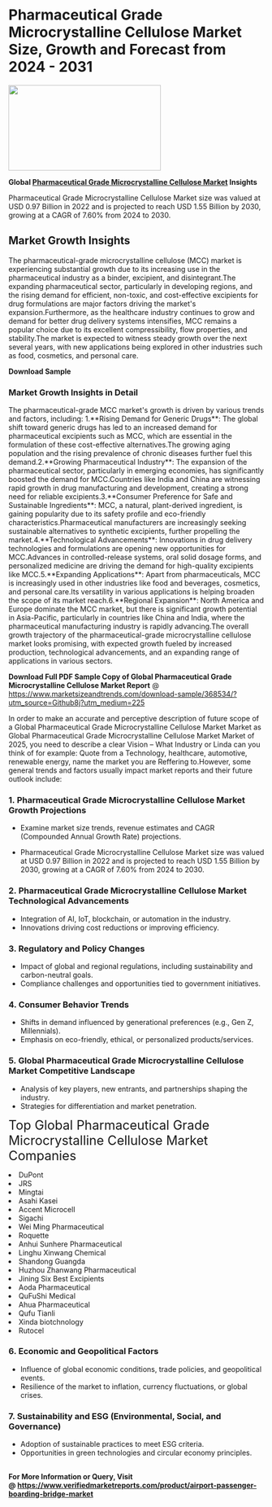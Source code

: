 <H1>Pharmaceutical Grade Microcrystalline Cellulose Market Size, Growth and Forecast from 2024 - 2031</H1><img class="aligncenter size-medium wp-image-584254" src="https://thirdeyenews.in/wp-content/uploads/2024/09/Global-Market-Research-300x168.jpeg" alt="" width="300" height="168" /><p><strong>Global&nbsp;<a href="https://www.marketsizeandtrends.com/download-sample/368534/?utm_source=Github8j?utm_medium=225">Pharmaceutical Grade Microcrystalline Cellulose Market</a> Insights</strong></p><p>Pharmaceutical Grade Microcrystalline Cellulose Market size was valued at USD 0.97 Billion in 2022 and is projected to reach USD 1.55 Billion by 2030, growing at a CAGR of 7.60% from 2024 to 2030.</p><p><h2>Market Growth Insights</h2> The pharmaceutical-grade microcrystalline cellulose (MCC) market is experiencing substantial growth due to its increasing use in the pharmaceutical industry as a binder, excipient, and disintegrant.The expanding pharmaceutical sector, particularly in developing regions, and the rising demand for efficient, non-toxic, and cost-effective excipients for drug formulations are major factors driving the market's expansion.Furthermore, as the healthcare industry continues to grow and demand for better drug delivery systems intensifies, MCC remains a popular choice due to its excellent compressibility, flow properties, and stability.The market is expected to witness steady growth over the next several years, with new applications being explored in other industries such as food, cosmetics, and personal care.<p><strong>Download Sample</strong></p> <h3>Market Growth Insights in Detail</h3> The pharmaceutical-grade MCC market's growth is driven by various trends and factors, including: 1.**Rising Demand for Generic Drugs**: The global shift toward generic drugs has led to an increased demand for pharmaceutical excipients such as MCC, which are essential in the formulation of these cost-effective alternatives.The growing aging population and the rising prevalence of chronic diseases further fuel this demand.2.**Growing Pharmaceutical Industry**: The expansion of the pharmaceutical sector, particularly in emerging economies, has significantly boosted the demand for MCC.Countries like India and China are witnessing rapid growth in drug manufacturing and development, creating a strong need for reliable excipients.3.**Consumer Preference for Safe and Sustainable Ingredients**: MCC, a natural, plant-derived ingredient, is gaining popularity due to its safety profile and eco-friendly characteristics.Pharmaceutical manufacturers are increasingly seeking sustainable alternatives to synthetic excipients, further propelling the market.4.**Technological Advancements**: Innovations in drug delivery technologies and formulations are opening new opportunities for MCC.Advances in controlled-release systems, oral solid dosage forms, and personalized medicine are driving the demand for high-quality excipients like MCC.5.**Expanding Applications**: Apart from pharmaceuticals, MCC is increasingly used in other industries like food and beverages, cosmetics, and personal care.Its versatility in various applications is helping broaden the scope of its market reach.6.**Regional Expansion**: North America and Europe dominate the MCC market, but there is significant growth potential in Asia-Pacific, particularly in countries like China and India, where the pharmaceutical manufacturing industry is rapidly advancing.The overall growth trajectory of the pharmaceutical-grade microcrystalline cellulose market looks promising, with expected growth fueled by increased production, technological advancements, and an expanding range of applications in various sectors.<p><span class=""><strong>Download Full PDF Sample Copy of Global Pharmaceutical Grade Microcrystalline Cellulose Market Report</strong> @ <a href="https://www.marketsizeandtrends.com/download-sample/368534/?utm_source=Github8j?utm_medium=225" target="_blank">https://www.marketsizeandtrends.com/download-sample/368534/?utm_source=Github8j?utm_medium=225</a></span></p><p>In order to make an accurate and perceptive description of future scope of a Global&nbsp;Pharmaceutical Grade Microcrystalline Cellulose Market Market as Global&nbsp;Pharmaceutical Grade Microcrystalline Cellulose Market Market of 2025, you need to describe a clear Vision &ndash; What Industry or Linda can you think of for example: Quote from a Technology, healthcare, automotive, renewable energy, name the market you are Reffering to.However, some general trends and factors usually impact market reports and their future outlook include:</p><h3>1.&nbsp;<strong>Pharmaceutical Grade Microcrystalline Cellulose Market Growth Projections</strong></h3><ul><li>Examine market size trends, revenue estimates and CAGR (Compounded Annual Growth Rate) projections.</li><li><p>Pharmaceutical Grade Microcrystalline Cellulose Market size was valued at USD 0.97 Billion in 2022 and is projected to reach USD 1.55 Billion by 2030, growing at a CAGR of 7.60% from 2024 to 2030.</p></li></ul><h3>2.&nbsp;<strong>Pharmaceutical Grade Microcrystalline Cellulose Market Technological Advancements</strong></h3><ul><li>Integration of AI, IoT, blockchain, or automation in the industry.</li><li>Innovations driving cost reductions or improving efficiency.</li></ul><h3>3.&nbsp;<strong>Regulatory and Policy Changes</strong></h3><ul><li>Impact of global and regional regulations, including sustainability and carbon-neutral goals.</li><li>Compliance challenges and opportunities tied to government initiatives.</li></ul><h3>4.&nbsp;<strong>Consumer Behavior Trends</strong></h3><ul><li>Shifts in demand influenced by generational preferences (e.g., Gen Z, Millennials).</li><li>Emphasis on eco-friendly, ethical, or personalized products/services.</li></ul><h3>5.&nbsp;<strong>Global Pharmaceutical Grade Microcrystalline Cellulose Market Competitive Landscape</strong></h3><ul><li>Analysis of key players, new entrants, and partnerships shaping the industry.</li><li>Strategies for differentiation and market penetration.</li></ul><p data-pm-slice="1 1 []"><span style="color: inherit; font-family: inherit; font-size: 25px;">Top Global Pharmaceutical Grade Microcrystalline Cellulose Market Companies</span></p><div class="" data-test-id=""><p><li>DuPont</li><li> JRS</li><li> Mingtai</li><li> Asahi Kasei</li><li> Accent Microcell</li><li> Sigachi</li><li> Wei Ming Pharmaceutical</li><li> Roquette</li><li> Anhui Sunhere Pharmaceutical</li><li> Linghu Xinwang Chemical</li><li> Shandong Guangda</li><li> Huzhou Zhanwang Pharmaceutical</li><li> Jining Six Best Excipients</li><li> Aoda Pharmaceutical</li><li> QuFuShi Medical</li><li> Ahua Pharmaceutical</li><li> Qufu Tianli</li><li> Xinda biotchnology</li><li> Rutocel</li></p></div><h3>6.&nbsp;<strong>Economic and Geopolitical Factors</strong></h3><ul><li>Influence of global economic conditions, trade policies, and geopolitical events.</li><li>Resilience of the market to inflation, currency fluctuations, or global crises.</li></ul><h3>7.&nbsp;<strong>Sustainability and ESG (Environmental, Social, and Governance)</strong></h3><ul><li>Adoption of sustainable practices to meet ESG criteria.</li><li>Opportunities in green technologies and circular economy principles.</li></ul><h2><strong style="font-size: 14px;">For More Information or Query, Visit @&nbsp;</strong><a style="background-color: #ffffff; font-size: 14px;" href="https://www.marketsizeandtrends.com/report/pharmaceutical-grade-microcrystalline-cellulose-market/" target="_blank">https://www.verifiedmarketreports.com/product/airport-passenger-boarding-bridge-market</a></h2>